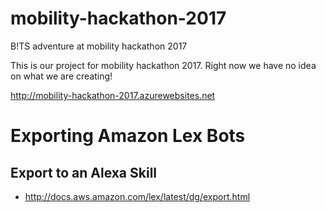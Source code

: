 # mobility-hackathon-2017
B!TS adventure at mobility hackathon 2017

This is our project for mobility hackathon 2017. Right now we have no idea on what we are creating!

http://mobility-hackathon-2017.azurewebsites.net

# Exporting Amazon Lex Bots
## Export to an Alexa Skill

- http://docs.aws.amazon.com/lex/latest/dg/export.html
